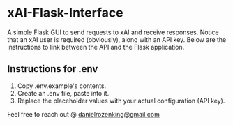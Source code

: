 # xAI-Flask-Interface
A simple Flask GUI to send requests to xAI and receive responses.
Notice that an xAI user is required (obviously), along with an API key. Below are the instructions to link between the API and the Flask application.

## Instructions for .env

1. Copy .env.example's contents.
2. Create an .env file, paste into it.
3. Replace the placeholder values with your actual configuration (API key).

Feel free to reach out @ danielrozenking@gmail.com
